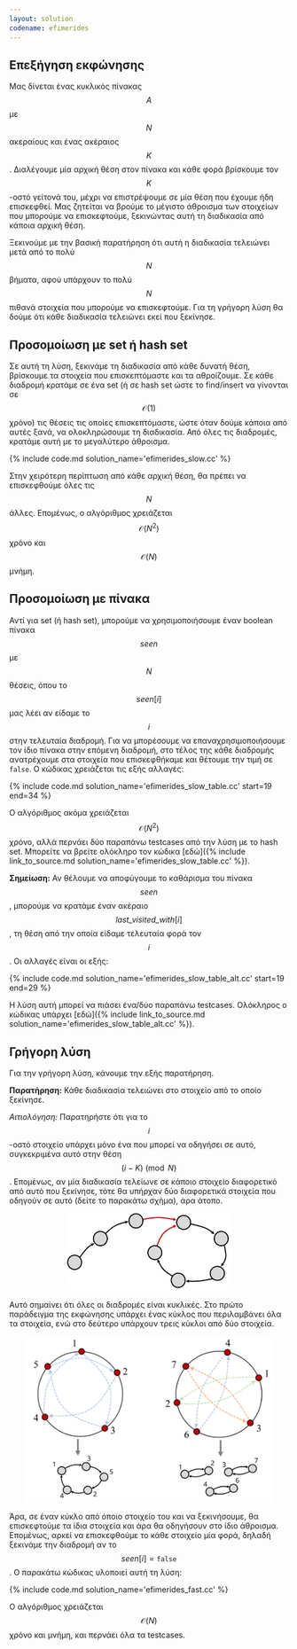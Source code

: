 ```yaml
---
layout: solution
codename: efimerides
---
```


## Επεξήγηση εκφώνησης

Μας δίνεται ένας κυκλικός πίνακας $$A$$ με $$N$$ ακεραίους και ένας ακέραιος $$K$$. Διαλέγουμε μία αρχική θέση στον πίνακα και κάθε φορά βρίσκουμε τον $$K$$-οστό γείτονά του, μέχρι να επιστρέψουμε σε μία θέση που έχουμε ήδη επισκεφθεί. Μας ζητείται να βρούμε το μέγιστο άθροισμα των στοιχείων που μπορούμε να επισκεφτούμε, ξεκινώντας αυτή τη διαδικασία από κάποια αρχική θέση.

Ξεκινούμε με την βασική παρατήρηση ότι αυτή η διαδικασία τελειώνει μετά από το πολύ $$N$$ βήματα, αφού υπάρχουν το πολύ $$N$$ πιθανά στοιχεία που μπορούμε να επισκεφτούμε. Για τη γρήγορη λύση θα δούμε ότι κάθε διαδικασία τελειώνει εκεί που ξεκίνησε.

## Προσομοίωση με set ή hash set

Σε αυτή τη λύση, ξεκινάμε τη διαδικασία από κάθε δυνατή θέση, βρίσκουμε τα στοιχεία που επισκεπτόμαστε και τα αθροίζουμε. Σε κάθε διαδρομή κρατάμε σε ένα set (ή σε hash set ώστε το find/insert να γίνονται σε $$\mathcal{O}(1)$$ χρόνο) τις θέσεις τις οποίες επισκεπτόμαστε, ώστε όταν δούμε κάποια από αυτές ξανά, να ολοκληρώσουμε τη διαδικασία. Από όλες τις διαδρομές, κρατάμε αυτή με το μεγαλύτερο άθροισμα.

{% include code.md solution_name='efimerides_slow.cc' %}

Στην χειρότερη περίπτωση από κάθε αρχική θέση, θα πρέπει να επισκεφθούμε όλες τις $$N$$ άλλες. Επομένως, ο αλγόριθμος χρειάζεται $$\mathcal{O}(N^2)$$ χρόνο και $$\mathcal{O}(N)$$ μνήμη.

## Προσομοίωση με πίνακα

Αντί για set (ή hash set), μπορούμε να χρησιμοποιήσουμε έναν boolean πίνακα $$\textit{seen}$$ με $$N$$ θέσεις, όπου το $$\textit{seen}[i]$$ μας λέει αν είδαμε το $$i$$ στην τελευταία διαδρομή. Για να μπορέσουμε να επαναχρησιμοποιήσουμε τον ίδιο πίνακα στην επόμενη διαδρομή, στο τέλος της κάθε διαδρομής ανατρέχουμε στα στοιχεία που επισκεφθήκαμε και θέτουμε την τιμή σε `false`. Ο κώδικας χρειάζεται τις εξής αλλαγές:

{% include code.md solution_name='efimerides_slow_table.cc' start=19 end=34 %}

Ο αλγόριθμος ακόμα χρειάζεται $$\mathcal{O}(N^2)$$ χρόνο, αλλά περνάει δύο παραπάνω testcases από την λύση με το hash set. Μπορείτε να βρείτε ολόκληρο τον κώδικα [εδώ]({% include link_to_source.md solution_name='efimerides_slow_table.cc' %}).

**Σημείωση:** Αν θέλουμε να αποφύγουμε το καθάρισμα του πίνακα $$\textit{seen}$$, μπορούμε να κρατάμε έναν ακέραιο $$\textit{last_visited_with}[i]$$, τη θέση από την οποία είδαμε τελευταία φορά τον $$i$$. Οι αλλαγές είναι οι εξής:

{% include code.md solution_name='efimerides_slow_table_alt.cc' start=19 end=29 %}

Η λύση αυτή μπορεί να πιάσει ένα/δύο παραπάνω testcases. Ολόκληρος ο κώδικας υπάρχει [εδώ]({% include link_to_source.md solution_name='efimerides_slow_table_alt.cc' %}). 

## Γρήγορη λύση

Για την γρήγορη λύση, κάνουμε την εξής παρατήρηση.

**Παρατήρηση:** Κάθε διαδικασία τελειώνει στο στοιχείο από το οποίο ξεκίνησε.

*Αιτιολόγηση:* Παρατηρήστε ότι για το $$i$$-οστό στοιχείο υπάρχει μόνο ένα που μπορεί να οδηγήσει σε αυτό, συγκεκριμένα αυτό στην θέση $$(i - K) \pmod{N}$$. Επομένως, αν μία διαδικασία τελείωνε σε κάποιο στοιχείο διαφορετικό από αυτό που ξεκίνησε, τότε θα υπήρχαν δύο διαφορετικά στοιχεία που οδηγούν σε αυτό (δείτε το παρακάτω σχήμα), άρα άτοπο.

<center>
<img alt="Αν μία διαδρομή δεν είναι κύκλος, τότε υπάρχουν δύο στοιχεία που δείχνουν στο ίδιο." src="/assets/27-c-efimerides-non-cycle.svg" width="300px">
</center>

Αυτό σημαίνει ότι όλες οι διαδρομές είναι κυκλικές. Στο πρώτο παράδειγμα της εκφώνησης υπάρχει ένας κύκλος που περιλαμβάνει όλα τα στοιχεία, ενώ στο δεύτερο υπάρχουν τρεις κύκλοι από δύο στοιχεία.

<center>
<img alt="Οι κύκλοι στα δύο παραδείγματα της εκφώνησης." src="/assets/27-c-efimerides-cycles.svg" width="450px">
</center>

Άρα, σε έναν κύκλο από όποιο στοιχείο του και να ξεκινήσουμε, θα επισκεφτούμε τα ίδια στοιχεία και άρα θα οδηγήσουν στο ίδιο άθροισμα. Επομένως, αρκεί να επισκεφθούμε το κάθε στοιχείο μία φορά, δηλαδή ξεκινάμε την διαδρομή αν το $$\textit{seen}[i] = \texttt{false}$$. Ο παρακάτω κώδικας υλοποιεί αυτή τη λύση:

{% include code.md solution_name='efimerides_fast.cc' %}

Ο αλγόριθμος χρειάζεται $$\mathcal{O}(N)$$ χρόνο και μνήμη, και περνάει όλα τα testcases.
